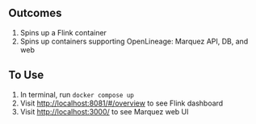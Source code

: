 ## Outcomes
1. Spins up a Flink container
2. Spins up containers supporting OpenLineage: Marquez API, DB, and web

## To Use
1. In terminal, run `docker compose up`
2. Visit [http://localhost:8081/#/overview](http://localhost:8081/#/overview) to see Flink dashboard
3. Visit [http://localhost:3000/](http://localhost:3000/) to see Marquez web UI
